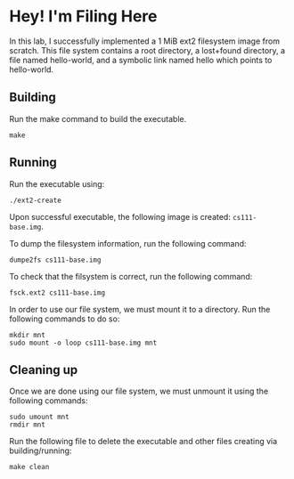 # Hey! I'm Filing Here

In this lab, I successfully implemented a 1 MiB ext2 filesystem image from scratch. This file system contains a root directory, a lost+found directory, a file named hello-world, and a symbolic link named hello which points to hello-world.

## Building
Run the make command to build the executable.
```shell
make
```

## Running
Run the executable using:
```shell
./ext2-create
```
Upon successful executable, the following image is created: `cs111-base.img`.

To dump the filesystem information, run the following command:
```shell
dumpe2fs cs111-base.img
```

To check that the filsystem is correct, run the following command:
```shell
fsck.ext2 cs111-base.img
```

In order to use our file system, we must mount it to a directory. Run the following commands to do so:
```shell
mkdir mnt
sudo mount -o loop cs111-base.img mnt
```

## Cleaning up
Once we are done using our file system, we must unmount it using the following commands:
```shell
sudo umount mnt
rmdir mnt
```

Run the following file to delete the executable and other files creating via building/running:
```shell
make clean
```
